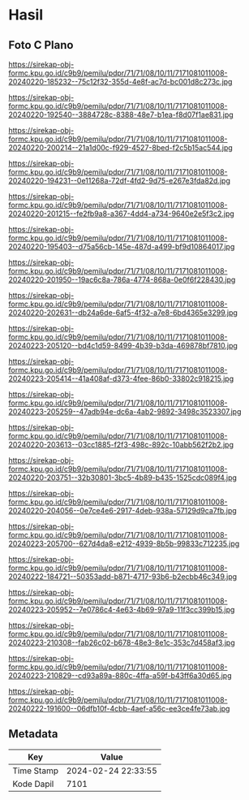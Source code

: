 # Hasil

## Foto C Plano

https://sirekap-obj-formc.kpu.go.id/c9b9/pemilu/pdpr/71/71/08/10/11/7171081011008-20240220-185232--75c12f32-355d-4e8f-ac7d-bc001d8c273c.jpg

https://sirekap-obj-formc.kpu.go.id/c9b9/pemilu/pdpr/71/71/08/10/11/7171081011008-20240220-192540--3884728c-8388-48e7-b1ea-f8d07f1ae831.jpg

https://sirekap-obj-formc.kpu.go.id/c9b9/pemilu/pdpr/71/71/08/10/11/7171081011008-20240220-200214--21a1d00c-f929-4527-8bed-f2c5b15ac544.jpg

https://sirekap-obj-formc.kpu.go.id/c9b9/pemilu/pdpr/71/71/08/10/11/7171081011008-20240220-194231--0e11268a-72df-4fd2-9d75-e267e3fda82d.jpg

https://sirekap-obj-formc.kpu.go.id/c9b9/pemilu/pdpr/71/71/08/10/11/7171081011008-20240220-201215--fe2fb9a8-a367-4dd4-a734-9640e2e5f3c2.jpg

https://sirekap-obj-formc.kpu.go.id/c9b9/pemilu/pdpr/71/71/08/10/11/7171081011008-20240220-195403--d75a56cb-145e-487d-a499-bf9d10864017.jpg

https://sirekap-obj-formc.kpu.go.id/c9b9/pemilu/pdpr/71/71/08/10/11/7171081011008-20240220-201950--19ac6c8a-786a-4774-868a-0e0f6f228430.jpg

https://sirekap-obj-formc.kpu.go.id/c9b9/pemilu/pdpr/71/71/08/10/11/7171081011008-20240220-202631--db24a6de-6af5-4f32-a7e8-6bd4365e3299.jpg

https://sirekap-obj-formc.kpu.go.id/c9b9/pemilu/pdpr/71/71/08/10/11/7171081011008-20240223-205120--bd4c1d59-8499-4b39-b3da-469878bf7810.jpg

https://sirekap-obj-formc.kpu.go.id/c9b9/pemilu/pdpr/71/71/08/10/11/7171081011008-20240223-205414--41a408af-d373-4fee-86b0-33802c918215.jpg

https://sirekap-obj-formc.kpu.go.id/c9b9/pemilu/pdpr/71/71/08/10/11/7171081011008-20240223-205259--47adb94e-dc6a-4ab2-9892-3498c3523307.jpg

https://sirekap-obj-formc.kpu.go.id/c9b9/pemilu/pdpr/71/71/08/10/11/7171081011008-20240220-203613--03cc1885-f2f3-498c-892c-10abb562f2b2.jpg

https://sirekap-obj-formc.kpu.go.id/c9b9/pemilu/pdpr/71/71/08/10/11/7171081011008-20240220-203751--32b30801-3bc5-4b89-b435-1525cdc089f4.jpg

https://sirekap-obj-formc.kpu.go.id/c9b9/pemilu/pdpr/71/71/08/10/11/7171081011008-20240220-204056--0e7ce4e6-2917-4deb-938a-57129d9ca7fb.jpg

https://sirekap-obj-formc.kpu.go.id/c9b9/pemilu/pdpr/71/71/08/10/11/7171081011008-20240223-205700--627d4da8-e212-4939-8b5b-99833c712235.jpg

https://sirekap-obj-formc.kpu.go.id/c9b9/pemilu/pdpr/71/71/08/10/11/7171081011008-20240222-184721--50353add-b871-4717-93b6-b2ecbb46c349.jpg

https://sirekap-obj-formc.kpu.go.id/c9b9/pemilu/pdpr/71/71/08/10/11/7171081011008-20240223-205952--7e0786c4-4e63-4b69-97a9-11f3cc399b15.jpg

https://sirekap-obj-formc.kpu.go.id/c9b9/pemilu/pdpr/71/71/08/10/11/7171081011008-20240223-210308--fab26c02-b678-48e3-8e1c-353c7d458af3.jpg

https://sirekap-obj-formc.kpu.go.id/c9b9/pemilu/pdpr/71/71/08/10/11/7171081011008-20240223-210829--cd93a89a-880c-4ffa-a59f-b43ff6a30d65.jpg

https://sirekap-obj-formc.kpu.go.id/c9b9/pemilu/pdpr/71/71/08/10/11/7171081011008-20240222-191600--06dfb10f-4cbb-4aef-a56c-ee3ce4fe73ab.jpg


## Metadata

| Key        | Value               |
| ---------- | ------------------- |
| Time Stamp | 2024-02-24 22:33:55 |
| Kode Dapil | 7101                |




